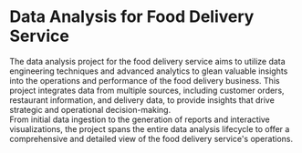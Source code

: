 # Data Analysis for Food Delivery Service 
      
The data analysis project for the food delivery service aims to utilize data engineering techniques and advanced analytics to glean valuable insights into the operations and performance of the food delivery business. This project integrates data from multiple sources, including customer orders, restaurant information, and delivery data, to provide insights that drive strategic and operational decision-making.        
From initial data ingestion to the generation of reports and interactive visualizations, the project spans the entire data analysis lifecycle to offer a comprehensive and detailed view of the food delivery service's operations.
  
